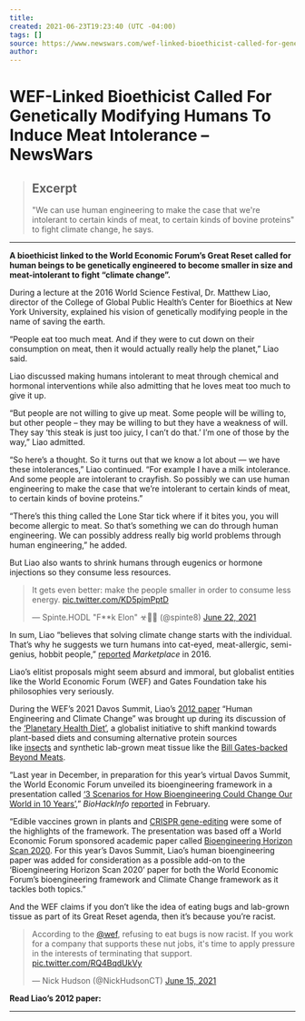 ```yaml
---
title:
created: 2021-06-23T19:23:40 (UTC -04:00)
tags: []
source: https://www.newswars.com/wef-linked-bioethicist-called-for-genetically-modifying-humans-to-induce-meat-intolerance/
author: 
---
```


# WEF-Linked Bioethicist Called For Genetically Modifying Humans To Induce Meat Intolerance – NewsWars

> ## Excerpt
> "We can use human engineering to make the case that we're intolerant to certain kinds of meat, to certain kinds of bovine proteins" to fight climate change, he says.

---
**A bioethicist linked to the World Economic Forum’s Great Reset called for human beings to be genetically engineered to become smaller in size and meat-intolerant to fight “climate change”.**

During a lecture at the 2016 World Science Festival, Dr. Matthew Liao, director of the College of Global Public Health’s Center for Bioethics at New York University, explained his vision of genetically modifying people in the name of saving the earth.

“People eat too much meat. And if they were to cut down on their consumption on meat, then it would actually really help the planet,” Liao said.

Liao discussed making humans intolerant to meat through chemical and hormonal interventions while also admitting that he loves meat too much to give it up.

“But people are not willing to give up meat. Some people will be willing to, but other people – they may be willing to but they have a weakness of will. They say ‘this steak is just too juicy, I can’t do that.’ I’m one of those by the way,” Liao admitted.

“So here’s a thought. So it turns out that we know a lot about — we have these intolerances,” Liao continued. “For example I have a milk intolerance. And some people are intolerant to crayfish. So possibly we can use human engineering to make the case that we’re intolerant to certain kinds of meat, to certain kinds of bovine proteins.”

“There’s this thing called the Lone Star tick where if it bites you, you will become allergic to meat. So that’s something we can do through human engineering. We can possibly address really big world problems through human engineering,” he added.

But Liao also wants to shrink humans through eugenics or hormone injections so they consume less resources.

> It gets even better: make the people smaller in order to consume less energy. [pic.twitter.com/KD5pjmPptD](https://t.co/KD5pjmPptD)
> 
> — Spinte.HODL "F\*\*k Elon" ☣🐝🌋 (@spinte8) [June 22, 2021](https://twitter.com/spinte8/status/1407263430030020610?ref_src=twsrc%5Etfw)

In sum, Liao “believes that solving climate change starts with the individual. That’s why he suggests we turn humans into cat-eyed, meat-allergic, semi-genius, hobbit people,” [reported](https://www.marketplace.org/2016/12/15/five-ways-bioethicist-wants-change-our-bodies-fight-climate-change/) _Marketplace_ in 2016.

Liao’s elitist proposals might seem absurd and immoral, but globalist entities like the World Economic Forum (WEF) and Gates Foundation take his philosophies very seriously.

During the WEF’s 2021 Davos Summit, Liao’s [2012 paper](https://www.smatthewliao.com/wp-content/uploads/2012/02/HEandClimateChange.pdf) “Human Engineering and Climate Change” was brought up during its discussion of the [‘Planetary Health Diet’](https://www.weforum.org/agenda/2019/01/why-we-all-need-to-go-on-the-planetary-health-diet-to-save-the-world/), a globalist initiative to shift mankind towards plant-based diets and consuming alternative protein sources like [insects](https://www.weforum.org/agenda/2020/12/pet-food-insect-protein-sustainable/) and synthetic lab-grown meat tissue like the [Bill Gates-backed Beyond Meats](https://www.msn.com/en-us/health/nutrition/bill-gates-wants-us-to-eat-100percent-synthetic-beef-he-has-a-point/ar-BB1dQ4Ic).

“Last year in December, in preparation for this year’s virtual Davos Summit, the World Economic Forum unveiled its bioengineering framework in a presentation called [‘3 Scenarios for How Bioengineering Could Change Our World in 10 Years’](https://www.weforum.org/agenda/2020/12/3-scenarios-for-how-bioengineering-could-change-our-world-in-10-years/),” _BioHackInfo_ [reported](https://biohackinfo.com/news-wef-world-economic-forum-davos-klaus-schwab-bioengineering/) in February.

“Edible vaccines grown in plants and [CRISPR gene-editing](https://biohackinfo.com/crispr/) were some of the highlights of the framework. The presentation was based off a World Economic Forum sponsored academic paper called [Bioengineering Horizon Scan 2020](https://elifesciences.org/articles/54489). For this year’s Davos Summit, Liao’s human bioengineering paper was added for consideration as a possible add-on to the ‘Bioengineering Horizon Scan 2020’ paper for both the World Economic Forum’s bioengineering framework and Climate Change framework as it tackles both topics.”

And the WEF claims if you don’t like the idea of eating bugs and lab-grown tissue as part of its Great Reset agenda, then it’s because you’re racist.

> According to the [@wef](https://twitter.com/wef?ref_src=twsrc%5Etfw), refusing to eat bugs is now racist. If you work for a company that supports these nut jobs, it's time to apply pressure in the interests of terminating that support. [pic.twitter.com/RQ4BqdUkVy](https://t.co/RQ4BqdUkVy)
> 
> — Nick Hudson (@NickHudsonCT) [June 15, 2021](https://twitter.com/NickHudsonCT/status/1404724373727088640?ref_src=twsrc%5Etfw)

**Read Liao’s 2012 paper:**

___
